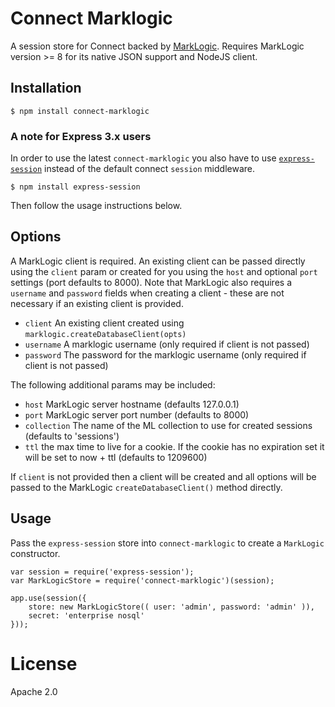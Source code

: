 # Connect Marklogic

A session store for Connect backed by [MarkLogic](https://www.npmjs.com/package/marklogic).  Requires MarkLogic version >= 8 for its native JSON support and NodeJS client.

## Installation

    $ npm install connect-marklogic

### A note for Express 3.x users

In order to use the latest `connect-marklogic` you also have to use [`express-session`](https://github.com/expressjs/session) instead of the default connect `session` middleware.

    $ npm install express-session

Then follow the usage instructions below.

## Options

  A MarkLogic client is required.  An existing client can be passed directly using the `client` param or created for you using the `host` and optional `port` settings (port defaults to 8000).  Note that MarkLogic also requires a `username` and `password` fields when creating a client - these are not necessary if an existing client is provided.

  - `client` An existing client created using `marklogic.createDatabaseClient(opts)`
  - `username` A marklogic username (only required if client is not passed)
  - `password` The password for the marklogic username (only required if client is not passed)

The following additional params may be included:

  - `host` MarkLogic server hostname (defaults 127.0.0.1)
  - `port` MarkLogic server port number (defaults to 8000)
  - `collection` The name of the ML collection to use for created sessions (defaults to 'sessions')
  - `ttl` the max time to live for a cookie.  If the cookie has no expiration set it will be set to now + ttl (defaults to 1209600)

If `client` is not provided then a client will be created and all options will be passed to the MarkLogic `createDatabaseClient()` method directly.

## Usage

Pass the `express-session` store into `connect-marklogic` to create a `MarkLogic` constructor.

    var session = require('express-session');
    var MarkLogicStore = require('connect-marklogic')(session);

    app.use(session({
        store: new MarkLogicStore(( user: 'admin', password: 'admin' )),
        secret: 'enterprise nosql'
    }));

# License

  Apache 2.0
